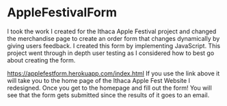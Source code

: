 # AppleFestivalForm
I took the work I created for the Ithaca Apple Festival project and changed the merchandise page to create an order form that changes dynamically by giving users feedback. I created this form by implementing JavaScript. This project went through in depth user testing as I considered how to best go about creating the form.

https://applefestform.herokuapp.com/index.html
If you use the link above it will take you to the home page of the Ithaca Apple Fest Website I redesigned. Once you get to the homepage and fill out the form! You will see that the form gets submitted since the results of it goes to an email.
